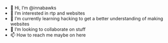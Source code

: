 - 👋 Hi, I’m @innabawks
- 👀 I’m interested in rtp and websites
- 🌱 I’m currently learning hacking to get a better understanding of making websites
- 💞️ I’m looking to collaborate on stuff
- 📫 How to reach me maybe on here

<!---
innabawks/innabawks is a ✨ special ✨ repository because its `README.md` (this file) appears on your GitHub profile.
You can click the Preview link to take a look at your changes.
--->
